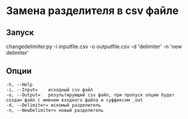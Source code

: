 # Замена разделителя в csv файле

## Запуск

changedelimiter.py -i inputfile.csv -o outputfile.csv -d 'delimiter' -n 'new delimiter'

## Опции

```
-h, --Help
-i, --Input=    исходный csv файл
-o, --Output=   результирующий csv файл, при пропуск опции будет создан файл с именем входного файла и суффиксом _out
-d, --Delimiter= искомый разделитель
-n, --NewDelimiter= новый разделитель
```